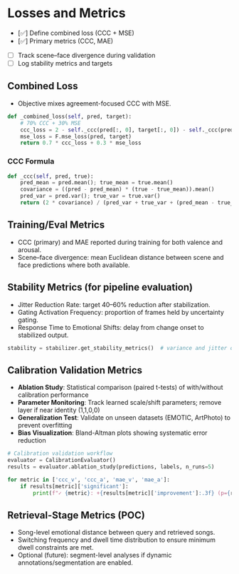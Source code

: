 # Losses and Metrics

- [✅] Define combined loss (CCC + MSE)
- [✅] Primary metrics (CCC, MAE)
- [ ] Track scene–face divergence during validation
- [ ] Log stability metrics and targets

## Combined Loss

- Objective mixes agreement-focused CCC with MSE.

```python
def _combined_loss(self, pred, target):
    # 70% CCC + 30% MSE
    ccc_loss = 2 - self._ccc(pred[:, 0], target[:, 0]) - self._ccc(pred[:, 1], target[:, 1])
    mse_loss = F.mse_loss(pred, target)
    return 0.7 * ccc_loss + 0.3 * mse_loss
```

### CCC Formula

```python
def _ccc(self, pred, true):
    pred_mean = pred.mean(); true_mean = true.mean()
    covariance = ((pred - pred_mean) * (true - true_mean)).mean()
    pred_var = pred.var(); true_var = true.var()
    return (2 * covariance) / (pred_var + true_var + (pred_mean - true_mean)**2 + 1e-8)
```

## Training/Eval Metrics

- CCC (primary) and MAE reported during training for both valence and arousal.
- Scene–face divergence: mean Euclidean distance between scene and face predictions where both available.

## Stability Metrics (for pipeline evaluation)

- Jitter Reduction Rate: target 40–60% reduction after stabilization.
- Gating Activation Frequency: proportion of frames held by uncertainty gating.
- Response Time to Emotional Shifts: delay from change onset to stabilized output.

```python
stability = stabilizer.get_stability_metrics()  # variance and jitter over history
```

## Calibration Validation Metrics

- **Ablation Study**: Statistical comparison (paired t-tests) of with/without calibration performance
- **Parameter Monitoring**: Track learned scale/shift parameters; remove layer if near identity (1,1,0,0)
- **Generalization Test**: Validate on unseen datasets (EMOTIC, ArtPhoto) to prevent overfitting
- **Bias Visualization**: Bland-Altman plots showing systematic error reduction

```python
# Calibration validation workflow
evaluator = CalibrationEvaluator()
results = evaluator.ablation_study(predictions, labels, n_runs=5)

for metric in ['ccc_v', 'ccc_a', 'mae_v', 'mae_a']:
    if results[metric]['significant']:
        print(f"✓ {metric}: +{results[metric]['improvement']:.3f} (p={results[metric]['p_value']:.3f})")
```

## Retrieval-Stage Metrics (POC)

- Song-level emotional distance between query and retrieved songs.
- Switching frequency and dwell time distribution to ensure minimum dwell constraints are met.
- Optional (future): segment-level analyses if dynamic annotations/segmentation are enabled.
